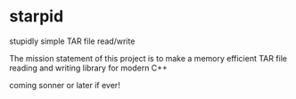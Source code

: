# starpid
stupidly simple TAR file read/write

The mission statement of this project is to make a memory efficient TAR file reading and writing library for modern C++

coming sonner or later if ever!
